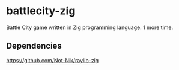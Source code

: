 # battlecity-zig 

Battle City game written in Zig programming language. 1 more time.

## Dependencies
https://github.com/Not-Nik/raylib-zig

